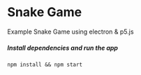 # Snake Game
Example Snake Game using electron & p5.js

##### Install dependencies and run the app
```
npm install && npm start
```
